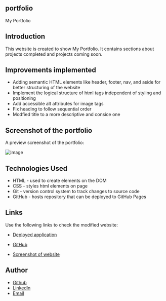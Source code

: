 ## portfolio

My Portfolio

## Introduction

This website is created to show My Portfolio. It contains sections about projects completed and projects coming soon.

## Improvements implemented

- Adding semantic HTML elements like header, footer, nav, and aside for better structuring of the website
- Implement the logical structure of html tags independent of styling and positioning
- Add accessible alt attributes for image tags
- Fix heading to follow sequential order
- Modfied title to a more descriptive and consice one

## Screenshot of the portfolio

A preview screenshot of the portfolio:

![image](https://user-images.githubusercontent.com/47014539/146128412-422f3e9f-6be2-4dd3-820e-ff341b1c4af0.png)

## Technologies Used

- HTML - used to create elements on the DOM
- CSS - styles html elements on page
- Git - version control system to track changes to source code
- GitHub - hosts repository that can be deployed to GitHub Pages

## Links

Use the following links to check the modified website:

- [Deployed application](https://imanmansour86.github.io/horiseon-code-refactor/)

- [GitHub](https://github.com/imanmansour86/horiseon-code-refactor)

- [Screenshot of website](https://postimg.cc/9rRBdbkG)

## Author

- [Github](https://github.com/imanmansour86)
- [LinkedIn](https://www.linkedin.com/in/iman-mansour-51391515/)
- [Email](mailto:imanmansour86@gmail.com)
